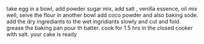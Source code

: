 take egg in a bowl, add powder sugar mix, add salt , venilla essence, oil mix well, seive the flour in another bowl add coco powder and also baking sode. add the dry ingrediants to the wet ingridiants slowly and cut and fold. grease the baking pan pour th batter. cook for 1.5 hrs in the closed cooker with salt. your cake is ready

